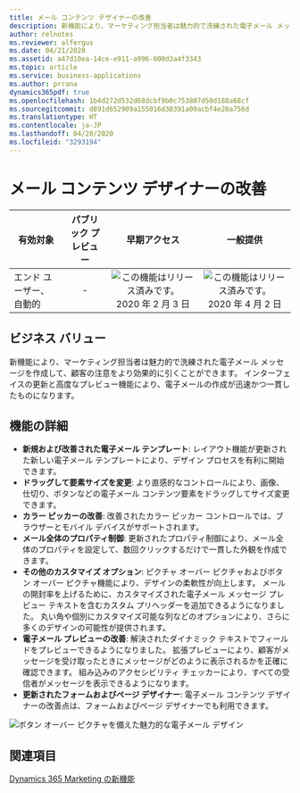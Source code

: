 ```yaml
---
title: メール コンテンツ デザイナーの改善
description: 新機能により、マーケティング担当者は魅力的で洗練された電子メール メッセージを作成して、顧客の注意をより効果的に引くことができます。 インターフェイスの更新と高度なプレビュー機能により、電子メールの作成が迅速かつ一貫したものになります。
author: relnotes
ms.reviewer: alfergus
ms.date: 04/21/2020
ms.assetid: a47d10ea-14ce-e911-a996-000d3a4f3343
ms.topic: article
ms.service: business-applications
ms.author: prrana
dynamics365pdf: true
ms.openlocfilehash: 1b4d272d532d68dcbf9b0c753807d50d188a68cf
ms.sourcegitcommit: d891d652909a155016d30391a09acbf4e20a756d
ms.translationtype: HT
ms.contentlocale: ja-JP
ms.lasthandoff: 04/28/2020
ms.locfileid: "3293194"
---
```

# <a name="improved-email-content-designer"></a>メール コンテンツ デザイナーの改善


| 有効対象    |  パブリック プレビュー | 早期アクセス | 一般提供 | 
| ---------- | :----------: |:----------: |:----------: |
|エンド ユーザー、自動的|-|![この機能はリリース済みです。](/dynamics365-release-plan/media/green-checkmark.png "この機能はリリース済みです。") 2020 年 2 月 3 日| ![この機能はリリース済みです。](/dynamics365-release-plan/media/green-checkmark.png "この機能はリリース済みです。") 2020 年 4 月 2 日|


## <a name="business-value"></a>ビジネス バリュー
<!-- bv start -->
新機能により、マーケティング担当者は魅力的で洗練された電子メール メッセージを作成して、顧客の注意をより効果的に引くことができます。 インターフェイスの更新と高度なプレビュー機能により、電子メールの作成が迅速かつ一貫したものになります。
<!-- bv end -->



## <a name="feature-details"></a>機能の詳細
<!--feature detail start -->
- **新規および改善された電子メール テンプレート**: レイアウト機能が更新された新しい電子メール テンプレートにより、デザイン プロセスを有利に開始できます。
- **ドラッグして要素サイズを変更**: より直感的なコントロールにより、画像、仕切り、ボタンなどの電子メール コンテンツ要素をドラッグしてサイズ変更できます。
- **カラー ピッカーの改善**: 改善されたカラー ピッカー コントロールでは、ブラウザーとモバイル デバイスがサポートされます。
- **メール全体のプロパティ制御**: 更新されたプロパティ制御により、メール全体のプロパティを設定して、数回クリックするだけで一貫した外観を作成できます。
- **その他のカスタマイズ オプション**: ピクチャ オーバー ピクチャおよびボタン オーバー ピクチャ機能により、デザインの柔軟性が向上します。 メールの開封率を上げるために、カスタマイズされた電子メール メッセージ プレビュー テキストを含むカスタム プリヘッダーを追加できるようになりました。 丸い角や個別にカスタマイズ可能な列などのオプションにより、さらに多くのデザインの可能性が提供されます。
- **電子メール プレビューの改善**: 解決されたダイナミック テキストでフィールドをプレビューできるようになりました。 拡張プレビューにより、顧客がメッセージを受け取ったときにメッセージがどのように表示されるかを正確に確認できます。 組み込みのアクセシビリティ チェッカーにより、すべての受信者がメッセージを表示できるようになります。
- **更新されたフォームおよびページ デザイナー**: 電子メール コンテンツ デザイナーの改善点は、フォームおよびページ デザイナーでも利用できます。
<!--feature detail end -->

![ボタン オーバー ピクチャを備えた魅力的な電子メール デザイン](media/email-design-update-email-editor.jpg "ボタン オーバー ピクチャを備えた魅力的な電子メール デザイン")
<!-- Picture 1 -->









## <a name="see-also"></a>関連項目

<!--docs start-->
[Dynamics 365 Marketing の新機能](https://docs.microsoft.com/dynamics365/marketing/whats-new-marketing)
<!--docs end-->
